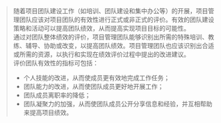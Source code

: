 > 随着项目团队建设工作（如培训、团队建设和集中办公等）的开展，项目管理团队应该对项目团队的有效性进行正式或非正式的评价。有效的团队建设策略和活动可以提高团队绩效，从而提高实现项目目标的可能性。  
> 通过对团队整体绩效的评价，项目管理团队能够识别出所需的特殊培训、教练、辅导、协助或改变，以提高团队绩效。项目管理团队也应该识别出合适或所需的资源，以执行和实现在绩效评价过程中提出的改进建议。  
> 评价团队有效性的指标可包括：
> - 个人技能的改进，从而使成员更有效地完成工作任务；
> - 团队能力的改进，从而使团队成员更好地开展工作；
> - 团队成员离职率的降低；
> - 团队凝聚力的加强，从而使团队成员公开分享信息和经验，并互相帮助来提高项目绩效。
